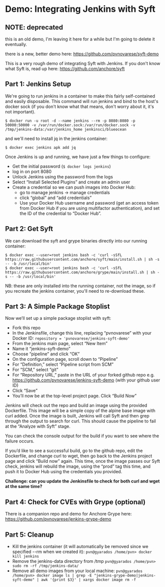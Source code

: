 # Demo: Integrating Jenkins with Syft

## NOTE: deprecated

this is an old demo, I'm leaving it here for a while but I'm going to delete it eventually.

there is a new, better demo here: https://github.com/pvnovarese/syft-demo




This is a very rough demo of integrating Syft with Jenkins.  If you don't know what Syft is, read up here: https://github.com/anchore/syft

## Part 1: Jenkins Setup

We're going to run jenkins in a container to make this fairly self-contained and easily disposable.  This command will run jenkins and bind to the host's docker sock (if you don't know what that means, don't worry about it, it's not important).

`$ docker run -u root -d --name jenkins --rm -p 8080:8080 -p 50000:50000 -v /var/run/docker.sock:/var/run/docker.sock -v /tmp/jenkins-data:/var/jenkins_home jenkinsci/blueocean
`

and we'll need to install jq in the jenkins container:

`$ docker exec jenkins apk add jq`

Once Jenkins is up and running, we have just a few things to configure:
- Get the initial password (`$ docker logs jenkins`)
- log in on port 8080
- Unlock Jenkins using the password from the logs
- Select “Install Selected Plugins” and create an admin user
- Create a credential so we can push images into Docker Hub:
	- go to manage jenkins -> manage credentials
	- click “global” and “add credentials”
	- Use your Docker Hub username and password (get an access token from Docker Hub if you are using multifactor authentication), and set the ID of the credential to “Docker Hub”.

## Part 2: Get Syft
We can download the syft and grype binaries directly into our running container:

```
$ docker exec --user=root jenkins bash -c 'curl -sSfL https://raw.githubusercontent.com/anchore/syft/main/install.sh | sh -s -- -b /usr/local/bin'
$ docker exec --user=root jenkins bash -c 'curl -sSfL https://raw.githubusercontent.com/anchore/grype/main/install.sh | sh -s -- -b /usr/local/bin'
```

NB: these are only installed into the running container, not the image, so if you recreate the jenkins container, you'll need to re-download these.

## Part 3: A Simple Package Stoplist

Now we’ll set up a simple package stoplist with syft:

- Fork this repo
- In the Jenkinsfile, change this line, replacing “pvnovarese” with your Docker ID:
	`repository = 'pvnovarese/jenkins-syft-demo'`
- From the jenkins main page, select “New Item” 
- Name it “jenkins-syft-demo”
- Choose “pipeline” and click “OK”
- On the configuration page, scroll down to “Pipeline”
- For “Definition,” select “Pipeline script from SCM”
- For “SCM,” select “git”
- For “Repository URL,” paste in the URL of your forked github repo
	e.g. https://github.com/pvnovarese/jenkins-syft-demo (with your github user ID)
- Click “Save”
- You’ll now be at the top-level project page.  Click “Build Now”

Jenkins will check out the repo and build an image using the provided Dockerfile.  This image will be a simple copy of the alpine base image with curl added.  Once the image is built, Jenkins will call Syft and then grep through the output to search for curl.  This should cause the pipeline to fail at the “Analyze with Syft” stage.

You can check the console output for the build if you want to see where the failure occurs.

If you’d like to see a successful build, go to the github repo, edit the Dockerfile, and change curl to wget, then go back to the Jenkins project page and click “Build now” again. This time, once the image passes our Syft check, jenkins will rebuild the image, using the “prod” tag this time, and push it to Docker Hub using the credentials you provided.

**Challenge: can you update the Jenkinsfile to check for both curl and wget at the same time?**

## Part 4: Check for CVEs with Grype (optional)
There is a companion repo and demo for Anchore Grype here: https://github.com/pvnovarese/jenkins-grype-demo

## Part 5: Cleanup
- Kill the jenkins container (it will automatically be removed since we specified --rm when we created it):
	`pvn@gyarados /home/pvn> docker kill jenkins`
- Remove the jenkins-data directory from /tmp
	`pvn@gyarados /home/pvn> sudo rm -rf /tmp/jenkins-data/`
- Remove all demo images from your local machine:
	`pvn@gyarados /home/pvn> docker image ls | grep -E "jenkins-grype-demo|jenkins-syft-demo" | awk '{print $3}' | xargs docker image rm -f`

